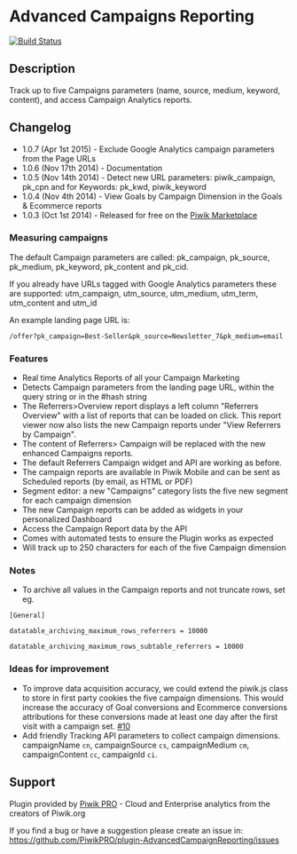# Advanced Campaigns Reporting

[![Build Status](https://travis-ci.org/PiwikPRO/plugin-AdvancedCampaignReporting.svg?branch=master)](https://travis-ci.org/PiwikPRO/plugin-AdvancedCampaignReporting)

## Description

Track up to five Campaigns parameters (name, source, medium, keyword, content), and access Campaign Analytics reports.

## Changelog
 * 1.0.7 (Apr 1st 2015) - Exclude Google Analytics campaign parameters from the Page URLs
 * 1.0.6 (Nov 17th 2014) - Documentation
 * 1.0.5 (Nov 14th 2014) - Detect new URL parameters: piwik_campaign, pk_cpn and for Keywords: pk_kwd, piwik_keyword
 * 1.0.4 (Nov 4th 2014) - View Goals by Campaign Dimension in the Goals & Ecommerce reports
 * 1.0.3 (Oct 1st 2014) - Released for free on the [Piwik Marketplace](http://plugins.piwik.org/)

### Measuring campaigns

The default Campaign parameters are called: pk_campaign, pk_source, pk_medium, pk_keyword, pk_content and pk_cid.

If you already have URLs tagged with Google Analytics parameters these are supported: utm_campaign, utm_source, utm_medium, utm_term, utm_content and utm_id

An example landing page URL is:
```
/offer?pk_campaign=Best-Seller&pk_source=Newsletter_7&pk_medium=email
```

### Features
 * Real time Analytics Reports of all your Campaign Marketing
 * Detects Campaign parameters from the landing page URL, within the query string or in the #hash string
 * The Referrers>Overview report displays a left column "Referrers Overview" with a list of reports that can be loaded on click.
   This report viewer now also lists the new Campaign reports under "View Referrers by Campaign".
 * The content of Referrers> Campaign will be replaced with the new enhanced Campaigns reports.
 * The default Referrers Campaign widget and API are working as before.
 * The campaign reports are available in Piwik Mobile and can be sent as Scheduled reports (by email, as HTML or PDF)
 * Segment editor: a new "Campaigns" category lists the five new segment for each campaign dimension
 * The new Campaign reports can be added as widgets in your personalized Dashboard
 * Access the Campaign Report data by the API
 * Comes with automated tests to ensure the Plugin works as expected
 * Will track up to 250 characters for each of the five Campaign dimension

### Notes
 * To archive all values in the Campaign reports and not truncate rows, set eg.

```
[General]

datatable_archiving_maximum_rows_referrers = 10000

datatable_archiving_maximum_rows_subtable_referrers = 10000
```

### Ideas for improvement
 * To improve data acquisition accuracy, we could extend the piwik.js class to store in first party cookies
 the five campaign dimensions. This would increase the accuracy of Goal conversions and Ecommerce conversions attributions
 for these conversions made at least one day after the first visit with a campaign set. [#10](https://github.com/PiwikPRO/plugin-AdvancedCampaignReporting/issues/10)
 * Add friendly Tracking API parameters to collect campaign dimensions.
 campaignName `cn`, campaignSource `cs`, campaignMedium `cm`, campaignContent `cc`, campaignId `ci`.

 
## Support

Plugin provided by [Piwik PRO](https://piwik.pro) - Cloud and Enterprise analytics from the creators of Piwik.org

If you find a bug or have a suggestion please create an issue in: https://github.com/PiwikPRO/plugin-AdvancedCampaignReporting/issues
